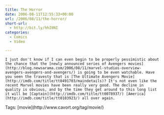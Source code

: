 ```yaml
---
title: The Horror
date: 2006-08-11T12:55:33+00:00
url: /2006/08/11/the-horror/
short-url:
  - http://bit.ly/hhI0NI
categories:
  - Comics
  - Video

---
```

<div class='microid-mailto+http:sha1:552ed631de13369aa398b904f9a9f06389a868e2'>
  
    I just don't know if I can even begin to be properly pessimistic about the chance that the [newly announced series of Avengers movies](http://blog.newsarama.com/2006/08/11/marvel-studios-overview-avengers-avengers-and-avengers/) is going to be even watchable. Have you seen the travesty that is [The Ultimate Avengers Movie](http://imdb.com/title/tt0491703/maindetails)? It's not even like the recent Marvel movies have been really very good. The decline in quality is obvious, and by the time they get around to this long list it will be [Captain](http://imdb.com/title/tt0078937/) [America](http://imdb.com/title/tt0103923/) all over again.
  
</div>

<div class="st-post-tags">
  Tags: [movie](http://www.cavort.org/tag/movie/)<br />
</div>